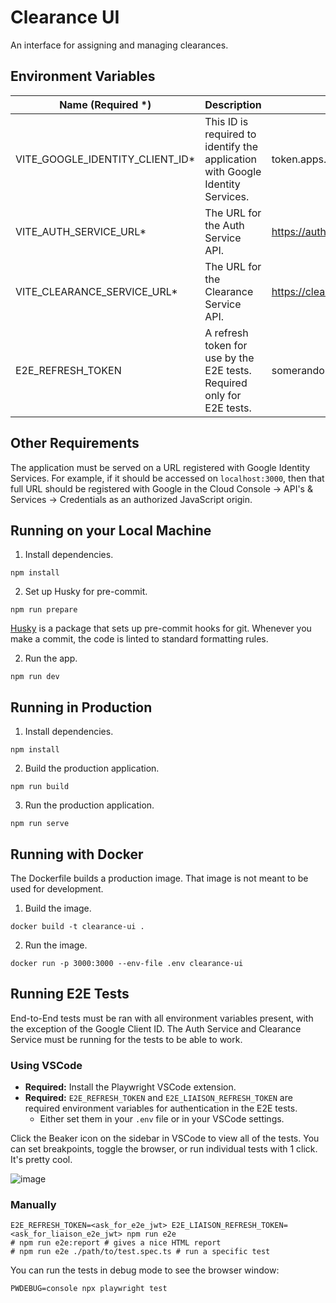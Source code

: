 # Clearance UI

An interface for assigning and managing clearances.

## Environment Variables

| Name (Required \*)               | Description                                                                    | Example                          |
| -------------------------------- | ------------------------------------------------------------------------------ | -------------------------------- |
| VITE_GOOGLE_IDENTITY_CLIENT_ID\* | This ID is required to identify the application with Google Identity Services. | token.apps.googleusercontent.com |
| VITE_AUTH_SERVICE_URL\*          | The URL for the Auth Service API.                                              | https://auth.services.edu        |
| VITE_CLEARANCE_SERVICE_URL\*     | The URL for the Clearance Service API.                                         | https://clearance.services.edu   |
| E2E_REFRESH_TOKEN                | A refresh token for use by the E2E tests. Required only for E2E tests.         | somerandomtoken                  |

## Other Requirements

The application must be served on a URL registered with Google Identity Services. For example, if it should be accessed on `localhost:3000`, then that full URL should be registered with Google in the Cloud Console -> API's & Services -> Credentials as an authorized JavaScript origin.

## Running on your Local Machine

1. Install dependencies.

```
npm install
```

2. Set up Husky for pre-commit.
```
npm run prepare
```
[Husky](https://typicode.github.io/husky/) is a package that sets up pre-commit hooks for git. Whenever you make a commit, the code is linted to standard formatting rules.

2. Run the app.

```
npm run dev
```

## Running in Production

1. Install dependencies.

```
npm install

```

2. Build the production application.

```
npm run build
```

3. Run the production application.

```
npm run serve
```

## Running with Docker

The Dockerfile builds a production image. That image is not meant to be used for development.

1. Build the image.

```
docker build -t clearance-ui .
```

2. Run the image.

```
docker run -p 3000:3000 --env-file .env clearance-ui
```

## Running E2E Tests

End-to-End tests must be ran with all environment variables present, with the exception of the Google Client ID. The Auth Service and Clearance Service must be running for the tests to be able to work.

### Using VSCode

- **Required:** Install the Playwright VSCode extension.
- **Required:** `E2E_REFRESH_TOKEN` and `E2E_LIAISON_REFRESH_TOKEN` are required environment variables for authentication in the E2E tests.
  - Either set them in your `.env` file or in your VSCode settings.

Click the Beaker icon on the sidebar in VSCode to view all of the tests. You can set breakpoints, toggle
the browser, or run individual tests with 1 click. It's pretty cool.

![image](https://media.github.ncsu.edu/user/25984/files/319f8f0c-026d-42b9-953d-b376e6267a31)

### Manually

```
E2E_REFRESH_TOKEN=<ask_for_e2e_jwt> E2E_LIAISON_REFRESH_TOKEN=<ask_for_liaison_e2e_jwt> npm run e2e
# npm run e2e:report # gives a nice HTML report
# npm run e2e ./path/to/test.spec.ts # run a specific test
```

You can run the tests in debug mode to see the browser window:

```
PWDEBUG=console npx playwright test
```
